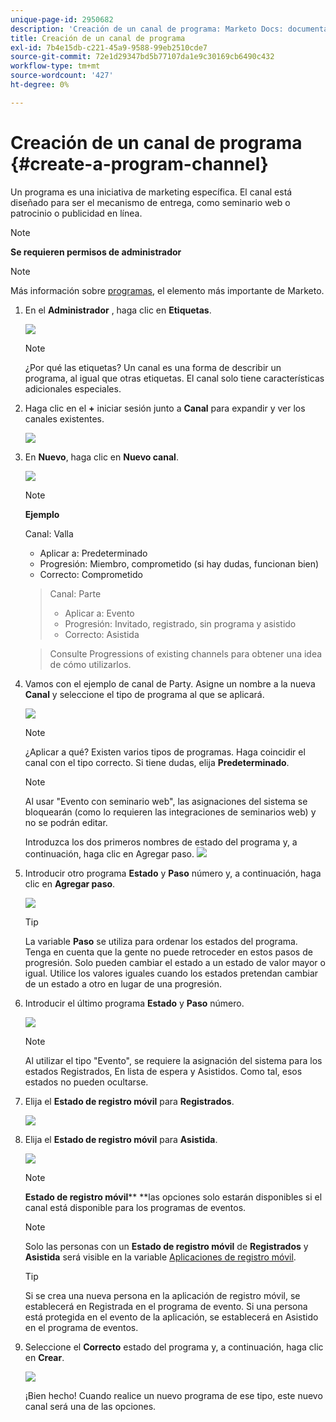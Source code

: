 ```yaml
---
unique-page-id: 2950682
description: 'Creación de un canal de programa: Marketo Docs: documentación del producto'
title: Creación de un canal de programa
exl-id: 7b4e15db-c221-45a9-9588-99eb2510cde7
source-git-commit: 72e1d29347bd5b77107da1e9c30169cb6490c432
workflow-type: tm+mt
source-wordcount: '427'
ht-degree: 0%

---
```


# Creación de un canal de programa {#create-a-program-channel}

Un programa es una iniciativa de marketing específica. El canal está diseñado para ser el mecanismo de entrega, como seminario web o patrocinio o publicidad en línea.

>[!NOTE]
>
>**Se requieren permisos de administrador**

>[!NOTE]
>
>Más información sobre [programas](/help/marketo/product-docs/core-marketo-concepts/programs/creating-programs/understanding-programs.md), el elemento más importante de Marketo.

1. En el **Administrador** , haga clic en **Etiquetas**.

   ![](assets/image2014-9-24-12-3a57-3a27.png)

   >[!NOTE]
   >
   >¿Por qué las etiquetas? Un canal es una forma de describir un programa, al igual que otras etiquetas. El canal solo tiene características adicionales especiales.

1. Haga clic en el **+** iniciar sesión junto a **Canal** para expandir y ver los canales existentes.

   ![](assets/image2014-9-24-12-3a58-3a33.png)

1. En **Nuevo**, haga clic en **Nuevo canal**.

   ![](assets/image2014-9-24-12-3a58-3a53.png)

   >[!NOTE]
   >
   >**Ejemplo**
   >
   >Canal: Valla
   >
   >* Aplicar a: Predeterminado
   >* Progresión: Miembro, comprometido (si hay dudas, funcionan bien)
   >* Correcto: Comprometido

   >
   >Canal: Parte
   >
   >* Aplicar a: Evento
   >* Progresión: Invitado, registrado, sin programa y asistido
   >* Correcto: Asistida

   >
   >Consulte Progressions of existing channels para obtener una idea de cómo utilizarlos.

1. Vamos con el ejemplo de canal de Party. Asigne un nombre a la nueva **Canal** y seleccione el tipo de programa al que se aplicará.

   ![](assets/image2014-9-24-13-3a0-3a17.png)

   >[!NOTE]
   >
   >¿Aplicar a qué? Existen varios tipos de programas. Haga coincidir el canal con el tipo correcto. Si tiene dudas, elija **Predeterminado**.

   >[!NOTE]
   >
   >Al usar &quot;Evento con seminario web&quot;, las asignaciones del sistema se bloquearán (como lo requieren las integraciones de seminarios web) y no se podrán editar.

   Introduzca los dos primeros nombres de estado del programa y, a continuación, haga clic en Agregar paso.
   ![](assets/image2014-9-24-15-3a37-3a0.png)

1. Introducir otro programa **Estado** y **Paso** número y, a continuación, haga clic en **Agregar paso**.

   ![](assets/image2014-9-24-15-3a37-3a30.png)

   >[!TIP]
   >
   >La variable **Paso** se utiliza para ordenar los estados del programa. Tenga en cuenta que la gente no puede retroceder en estos pasos de progresión. Solo pueden cambiar el estado a un estado de valor mayor o igual. Utilice los valores iguales cuando los estados pretendan cambiar de un estado a otro en lugar de una progresión.

1. Introducir el último programa **Estado** y **Paso** número.

   ![](assets/image2014-9-24-15-3a39-3a15.png)

   >[!NOTE]
   >
   >Al utilizar el tipo &quot;Evento&quot;, se requiere la asignación del sistema para los estados Registrados, En lista de espera y Asistidos. Como tal, esos estados no pueden ocultarse.

1. Elija el **Estado de registro móvil** para **Registrados**.

   ![](assets/image2014-9-24-15-3a39-3a43.png)

1. Elija el **Estado de registro móvil** para **Asistida**.

   ![](assets/image2014-9-24-15-3a40-3a21.png)

   >[!NOTE]
   >
   >**Estado de registro móvil**** **las opciones solo estarán disponibles si el canal está disponible para los programas de eventos.

   >[!NOTE]
   >
   >Solo las personas con un **Estado de registro móvil** de **Registrados** y **Asistida** será visible en la variable [Aplicaciones de registro móvil](/help/marketo/product-docs/core-marketo-concepts/mobile-apps/event-check-in/event-check-in-overview.md).

   >[!TIP]
   >
   >Si se crea una nueva persona en la aplicación de registro móvil, se establecerá en Registrada en el programa de evento. Si una persona está protegida en el evento de la aplicación, se establecerá en Asistido en el programa de eventos.

1. Seleccione el **Correcto** estado del programa y, a continuación, haga clic en **Crear**.

   ![](assets/image2014-9-24-15-3a42-3a54.png)

   ¡Bien hecho! Cuando realice un nuevo programa de ese tipo, este nuevo canal será una de las opciones.
